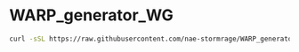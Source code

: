 # WARP_generator_WG
```bash
curl -sSL https://raw.githubusercontent.com/nae-stormrage/WARP_generator_WG/main/warp_gen.sh | bash -s 5
```
